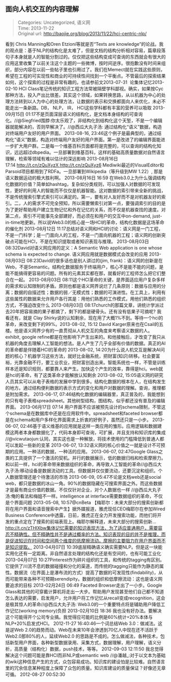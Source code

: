 面向人机交互的内容理解
---
    
> Categories: Uncategorized, 语义网  
> Time: 2013-11-22  
> Original url: <http://baojie.org/blog/2013/11/22/hci-centric-nlp/>
    
看到 Chris Manning和Oren Etzioni等就是否“Texts are knowledge”的论战。我的观点是：基于NLP的结构化是太难了，但是文档的结构分析相对容易，篇章段落句子本身就是人的智能分割过的。仅仅把这些结构变成可查询的东西就会有很大的应用这里收集了以前关注这个主题的一些微博，按时间逆序。很抱歉没有时间来组织，部分内容在以前一些帖子里也引用过了。我们在Memect就在实践这些原则，希望在工程的可实现性和商业的可持续性间找到一个平衡点。不管最后的探索结果如何，这个探索的过程是非常有趣的。也请参前文2013-07-31  论集体记忆2013-02-10 HCI Class笔记传统的知识工程方法常被隔壁学科鄙视。确实，如果按Cyc那种方法，投入产出比很差。其实这个领域，如果转换思路，从以机器为中心的处理方法转到以人为中心的处理方法，让数据的表示和交换都面向人来优化，未必不能走出一条新路。DB， NLP， IR， HCI这些学科都有丰富的营养可以吸取 2013-09月15日 01:17不是页面深层语义的结构化，是文档本身结构的可查询化。//@Siegfried围脖:你太乐观了，非结构化到结构化这个天堑，不是一个编辑器就能解决的，否则早解决了。//@西瓜大丸子汤: 通过结构化“语义”数据，构造对终端用户友好的用户界面。 2013-08-16, 23:46这个例子是最典型的，通过结构化“语义”数据，构造对终端用户友好的用户界面。第一是改进了的编辑界面能进一步扩大用户群。二是每一个维基百科页面都将是完整的，可以查询的结构化知识，远远超过dbpedia。一旦部署到维基百科，这样的基础高质量数据对自然语言理解，检索等领域有难以估计的深远影响 2013-08月16日 17:14 http://t.cn/zQuXyzX http://t.cn/zQuXyz6 Mediwiki最近的VisualEditor和Parsoid项目都用到了RDFa。一旦部署到Wikipedia（等升级到MW 1.22）, 那是语义数据运动的极大胜利啊。 2013-08月16日 16:59 在Web3.0上为什么强调结构化数据的价值？简单如hashtag，复杂如分类规则，可以加强人对数据的可发现性，更好的利用人的智能而不仅仅是机器智能。这对数据的索引带来全新的挑战，不是传统搜索引擎式索引可以满足的。第一，要有对人友好而不是对机器友好的索引。二，人的需求不可完全预知，所以需要懒索引对第一点，要强调索引的目的是为了更好帮助用户建立生物记忆和外在记忆的关系，而不仅是机器查找的速度。对第二点，索引不可能事先全部建好，而必须在和用户的交互中on-demand, just-in-time地更新。所以说Web3.0的核心是一场HCI的革命，结构化数据是这场革命的催化剂 2013-08月12日 11:17总结对语义网和HCI的讨论：语义网是一门工程，不是一门科学；是一门面向人的工程，不是一门面向机器的工程；语义网的创新突破点可能在HCI，不是在知识提取或者知识表现与推理。 2013-08月03日 08:32David对语义网应用的定义：A Semantic Web application is one whose schema is expected to change. 语义网应用就是数据模式会改变的应用 2013-08月03日 08:23David的很多话也是别人讲过的(jim, frank)：语义网的创新是在Web，不是Semantic。结构化数据服务于终端用户，核心不是能不能的问题，是能不能搞得更容易的问题。所有的元素其实都在那，就看好的工程师怎么把它们整合在一起。 2013-08月03日 08:11这个HCI革命的关键，是界面适应用户复杂多样的需求和认知限制的矛盾。原则也都是语义网界说烂了几条原则：数据与应用的分离；数据的自描述性；数据的弱／无模式性；数据的可演进性。在工具上，利用有这些属性的数据来允许用户各行其是：用他们熟悉的工作模式，用他们熟悉的组织方式，不强迫改变什么 2013-08月03日 08:17church的那篇文章，讲统计学派过去20年把容易摘的果子都摘了，剩下的都是硬骨头。还有没有低果子可摘呢? 我看还有，就是 Clay Shirky说的认知剩余，现在用了大概1%不到。等待一个hci的革命，来改变剩下的99%。2013-08-02, 15:12     David Karger原来也在Csail的五楼。他是语义网界少有的一直贯彻从人机交互的角度来考察语义数据的人。exhibit, google refine都是在他影响下产生出来的。和他接触后，才改变了我只从机器的角度去理解人工智能的想法。是人产生了几乎全部有价值的数据。真正的AI的革命都是伴随着HCI的革命的 2013-08-02, 14:20为什么说人机交互是解决AI问题的核心？机器学习这些方法，就好比金融系统，把财富(知识)转移。社会要富裕，光靠金融不行，要工业农业，把财富创造出来。智能系统也一样，不管是训练样本还是知识规则，都要靠人来产生。加快这个产生的效率，靠得是hci。web就是hci的革命，有了这类革命才能解放认知剩余 2013-08-02, 15:05语义网的研究人员其实可以从电子表格的发展中学到很多。结构化数据的根本在人，在结构发生的地方。通过结构便利数据的表示方式的变化和用户对数据的理解。查询，推理都是附加需求。 2013-06-17, 07:46结构化数据的编辑器里，真正普及的，我能想到的只有电子表格spreadsheet。其他树型结构，图结构，似乎都还没有普及的编辑界面。 2013-06月17日 07:14 用户界面不应该被预先设计的schema限制，不管这个schema是在数据库中还是在应用软件中。spreadsheet和faceted browser都是在schema和用户多样化界面需求上折衷的好例子，虽然还只是一小步。 2013-06-07, 02:46基于语义维基的应用就是这样一类应用的雏形。应用逻辑和数据建模这两者本身都数据化了，代码本身即可查询，可扩展，并且支持和知识库的集成 //@vicwutaojun:认同，其实这也是一种解放，将技术使用的门槛降低到普通人都可以发起一些新的变革 2013-06-07, 13:32语义网的核心价值之一就是设计不可预期的应用。一种活的数据，一种活的应用。 2013-06-07, 02:47Google Glass之类的工具提供了一个激活的契机。并行的数据展示，低的数据归档和检索摩擦力。和以前一样，hci的革命带来数据组织的革命，再导致人工智能的革命//@西瓜大丸子汤:移动设备是数据流动的工具。但数据并仅仅要流动，还要沉淀和组织。个人数据管理还是个待激活的市场 2013-06-09, 05:47不论是文档web还是social web，都只是数据的冰山一角。90%的数据隐藏在可搜索界面之外。而这些数据才是最有商业价值的数据。不仅仅针对企业，对个人数据也一样 //@西瓜大丸子汤:俺的看法和梅姐不一样。intelligence at interface需要数据组织的革命，不仅是个界面问题 2013-05-08, 10:57@cnBeta 【梅耶尔：未来大部分的搜索创新都将在用户界面和语音搜索中产生】据外媒报道，雅虎现任CEO梅耶尔在参加Wired Business Conference中透露，日前，雅虎正在全力开发搜索功能，而他们将开发的重点定在了搜索的前端表现上。梅耶尔解释道，未来大部分的搜索创新… http://t.cn/zTHlXbw集体记忆需要的知识表现方法，为了适应普通用户，需要容忍不精确性。但不精确性并不是通过概率的方法。知识表现的目的并不是推理，而是促进知识在时间和空间两个维度的低摩擦流动。摩擦的主要阻力在用户界面而不是知识提取。 2013-04月07日 10:39底层精确语义确实需要NLP。但是这一块能实用化还有一定距离。非自然语言处理的结构化还是有空间的，也有可能工业化 2013-04月07日 10:27Pinterest作为碎片组织的工具，和传统的tagging有区别。它提供了川流不息的数据碰撞和分化的渠道，而传统的tagging只能作为静态的属性。数据流（在界面上是瀑布流的方式）提高了数据的可发现性(findability)，从而可能带来各种不可预期serendipity。数据的组织和低摩擦流动：这也是语义网要追求的目标 2013-02月24日 06:49 Faceted Browser走出了一小步。Google Glass和其他的可穿戴计算机将走出一大步。帮助用户发现甚至他们自己都不知道怎么表达的需要，启发用户，允许用户将工作记忆从recall变成recognition，这会是极其惊人的革命//@西瓜大丸子汤: Web3.0的一个重要特点将是辅助用户降低工作记忆(working memory)负担 2013-02月10日 18:36 我也没有好办法。要解决这个可能得开个公司专业搞。我觉得应可能的比例是60%统计+20%本体与NLP+20%启发式HCI。 2012-11-27 16:40:46一个词总结Web 3.0：做减法。这是逆Web 2.0的趋势而动。Web在未来10年会渗透到70亿人中现在还不活跃于Web2.0那80%的人，延续Web2.0 的思路是不成的。怎么做减法，各种技术，包括新型用户界面，各种新型数据录用、采集方式，数据理解，用户理解，语义分析，高质量（结构化）数据，push技术，等等。 2012-09-03 12:11:50 我总觉得解决这个问题可能是靠HCI而非NLP或semantic web //@潘越_:对于以文本为基础的wiki这种信息产生的方式，众包容易成功。知识库的建设怕是比较难。自然语言里的冗余信息某种程度上保障了众包的质量。知识库建设的质量保证？好像还无章可循。 2012-08-27 00:52:30     
    